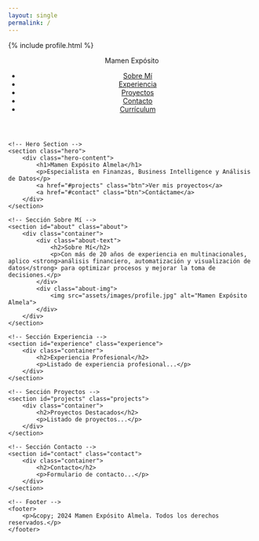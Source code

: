 ```yaml
---
layout: single
permalink: /
---
```

{% include profile.html %}

<!DOCTYPE html>
<html lang="es">
<head>
    <meta charset="UTF-8">
    <meta name="viewport" content="width=device-width, initial-scale=1.0">
    <title>Mamen Expósito Almela | Portafolio</title>
    <link rel="stylesheet" href="styles.css">
    <script src="https://kit.fontawesome.com/a076d05399.js" crossorigin="anonymous"></script>
</head>
<body>
    <!-- Barra de Navegación -->
    <header>
        <nav>
            <div class="logo">Mamen Expósito</div>
            <ul class="nav-links">
                <li><a href="#about">Sobre Mí</a></li>
                <li><a href="#experience">Experiencia</a></li>
                <li><a href="#projects">Proyectos</a></li>
                <li><a href="#contact">Contacto</a></li>
                <li><a href="resume.pdf" class="btn">Currículum</a></li>
            </ul>
        </nav>
    </header>

    <!-- Hero Section -->
    <section class="hero">
        <div class="hero-content">
            <h1>Mamen Expósito Almela</h1>
            <p>Especialista en Finanzas, Business Intelligence y Análisis de Datos</p>
            <a href="#projects" class="btn">Ver mis proyectos</a>
            <a href="#contact" class="btn">Contáctame</a>
        </div>
    </section>

    <!-- Sección Sobre Mí -->
    <section id="about" class="about">
        <div class="container">
            <div class="about-text">
                <h2>Sobre Mí</h2>
                <p>Con más de 20 años de experiencia en multinacionales, aplico <strong>análisis financiero, automatización y visualización de datos</strong> para optimizar procesos y mejorar la toma de decisiones.</p>
            </div>
            <div class="about-img">
                <img src="assets/images/profile.jpg" alt="Mamen Expósito Almela">
            </div>
        </div>
    </section>

    <!-- Sección Experiencia -->
    <section id="experience" class="experience">
        <div class="container">
            <h2>Experiencia Profesional</h2>
            <p>Listado de experiencia profesional...</p>
        </div>
    </section>

    <!-- Sección Proyectos -->
    <section id="projects" class="projects">
        <div class="container">
            <h2>Proyectos Destacados</h2>
            <p>Listado de proyectos...</p>
        </div>
    </section>

    <!-- Sección Contacto -->
    <section id="contact" class="contact">
        <div class="container">
            <h2>Contacto</h2>
            <p>Formulario de contacto...</p>
        </div>
    </section>

    <!-- Footer -->
    <footer>
        <p>&copy; 2024 Mamen Expósito Almela. Todos los derechos reservados.</p>
    </footer>
</body>
</html>
